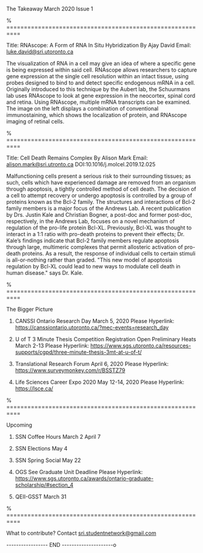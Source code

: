 The Takeaway
March 2020
Issue 1

% ==========================================================

Title: RNAscope: A Form of RNA In Situ Hybridization
By Ajay David
Email: luke.david@sri.utoronto.ca

The visualization of RNA in a cell may give an idea of where a specific gene is being
expressed within said cell. RNAscope allows researchers to capture gene expression at
the single cell resolution within an intact tissue, using probes designed to bind to and
detect specific endogenous mRNA in a cell.
Originally introduced to this technique by the Aubert lab, the Schuurmans lab uses
RNAscope to look at gene expression in the neocortex, spinal cord and retina. Using
RNAscope, multiple mRNA transcripts can be examined. The image on the left displays a
combination of conventional immunostaining, which shows the localization of protein,
and RNAscope imaging of retinal cells.

% ==========================================================

Title: Cell Death Remains Complex
By Alison Mark
Email: alison.mark@sri.utronto.ca
DOI:10.1016/j.molcel.2019.12.025

Malfunctioning cells present a serious risk to their surrounding tissues; as such,
cells which have experienced damage are removed from an organism through
apoptosis, a tightly controlled method of cell death. The decision of a cell to
attempt recovery or undergo apoptosis is controlled by a group of proteins known
as the Bcl-2 family. The structures and interactions of Bcl-2 family members is a
major focus of the Andrews Lab.
A recent publication by Drs. Justin Kale and Christian Bogner, a post-doc and
former post-doc, respectively, in the Andrews Lab, focuses on a novel mechanism of
regulation of the pro-life protein Bcl-XL. Previously, Bcl-XL was thought to interact
in a 1:1 ratio with pro-death proteins to prevent their effects; Dr. Kale’s findings
indicate that Bcl-2 family members regulate apoptosis through large, multimeric
complexes that permit allosteric activation of pro-death proteins. As a result, the
response of individual cells to certain stimuli is all-or-nothing rather than graded.
"This new model of apoptosis regulation by Bcl-XL could lead to new ways to
modulate cell death in human disease." says Dr. Kale.

% ==========================================================

The Bigger Picture

1. CANSSI Ontario Research Day
March 5, 2020
Please Hyperlink: https://canssiontario.utoronto.ca/?mec-events=research_day

2. U of T 3 Minute Thesis Competition
Registration Open
Preliminary Heats March 2-13
Please Hyperlink: https://www.sgs.utoronto.ca/resources-supports/cgpd/three-minute-thesis-3mt-at-u-of-t/

3. Translational Research Forum
April 6, 2020
Please Hyperlink: https://www.surveymonkey.com/r/BSSTZ79

4. Life Sciences Career Expo 2020
May 12-14, 2020
Please Hyperlink: https://lsce.ca/

% ==========================================================

Upcoming

1. SSN Coffee Hours
March 2
April 7

2. SSN Elections
May 4

3. SSN Spring Social
May 22

4. OGS
See Graduate Unit Deadline
Please Hyperlink: https://www.sgs.utoronto.ca/awards/ontario-graduate-scholarship/#section_4 

5. QEII-GSST
March 31

% ==========================================================

What to contribute? Contact sri.studentnetwork@gmail.com

----------------- END ---------------------o
